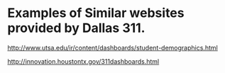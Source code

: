 # Examples of Similar websites provided by Dallas 311.

http://www.utsa.edu/ir/content/dashboards/student-demographics.html

http://innovation.houstontx.gov/311dashboards.html
